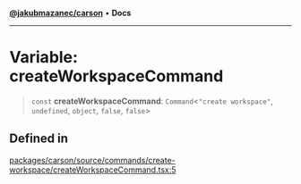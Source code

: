 [**@jakubmazanec/carson**](../README.md) • **Docs**

---

# Variable: createWorkspaceCommand

> `const` **createWorkspaceCommand**: `Command`\<`"create workspace"`, `undefined`, `object`,
> `false`, `false`\>

## Defined in

[packages/carson/source/commands/create-workspace/createWorkspaceCommand.tsx:5](https://github.com/jakubmazanec/tools/blob/863f04cbbb9368fd023f0309084819aa9247d808/packages/carson/source/commands/create-workspace/createWorkspaceCommand.tsx#L5)
